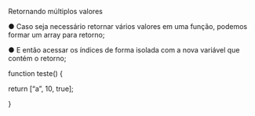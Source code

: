 Retornando múltiplos valores

● Caso seja necessário retornar vários valores em uma função, podemos
formar um array para retorno;

● E então acessar os índices de forma isolada com a nova variável que
contém o retorno;

function teste() {

return [“a”, 10, true];

}